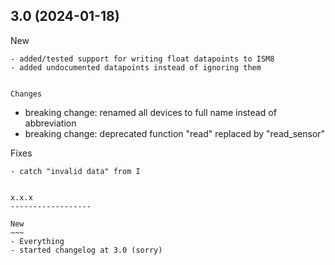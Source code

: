 3.0 (2024-01-18)
------------------

New
~~~
- added/tested support for writing float datapoints to ISM8
- added undocumented datapoints instead of ignoring them


Changes
~~~~~~~
- breaking change: renamed all devices to full name instead of abbreviation
- breaking change: deprecated function "read" replaced by "read_sensor"

Fixes
~~~~~~~
- catch "invalid data" from I


x.x.x
------------------

New
~~~
- Everything
- started changelog at 3.0 (sorry)
